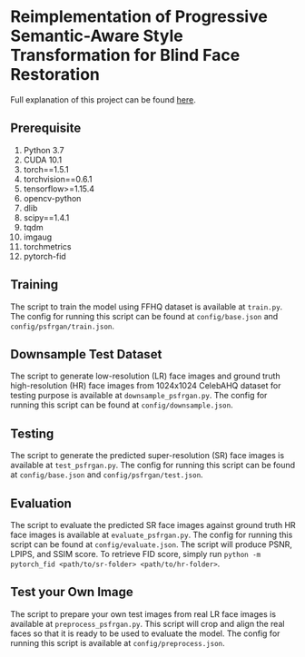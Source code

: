 # Reimplementation of Progressive Semantic-Aware Style Transformation for Blind Face Restoration
Full explanation of this project can be found [here](https://qiita.com/rachelsidney/items/f1cbc6f6cb1a66407781).

## Prerequisite
1. Python 3.7
2. CUDA 10.1
3. torch==1.5.1 
4. torchvision==0.6.1 
5. tensorflow>=1.15.4 
6. opencv-python 
7. dlib 
8. scipy==1.4.1 
9. tqdm 
10. imgaug
11. torchmetrics
12. pytorch-fid


## Training
The script to train the model using FFHQ dataset is available at `train.py`. The config for running this script can be found at `config/base.json` and `config/psfrgan/train.json`.

## Downsample Test Dataset
The script to generate low-resolution (LR) face images and ground truth high-resolution (HR) face images from 1024x1024 CelebAHQ dataset for testing purpose is available at `downsample_psfrgan.py`. The config for running this script can be found at `config/downsample.json`.

## Testing
The script to generate the predicted super-resolution (SR) face images is available at `test_psfrgan.py`. The config for running this script can be found at `config/base.json` and `config/psfrgan/test.json`.

## Evaluation
The script to evaluate the predicted SR face images against ground truth HR face images is available at `evaluate_psfrgan.py`. The config for running this script can be found at `config/evaluate.json`. The script will produce PSNR, LPIPS, and SSIM score. To retrieve FID score, simply run `python -m pytorch_fid <path/to/sr-folder> <path/to/hr-folder>`.

## Test your Own Image
The script to prepare your own test images from real LR face images is available at `preprocess_psfrgan.py`. This script will crop and align the real faces so that it is ready to be used to evaluate the model. The config for running this script is available at `config/preprocess.json`.
